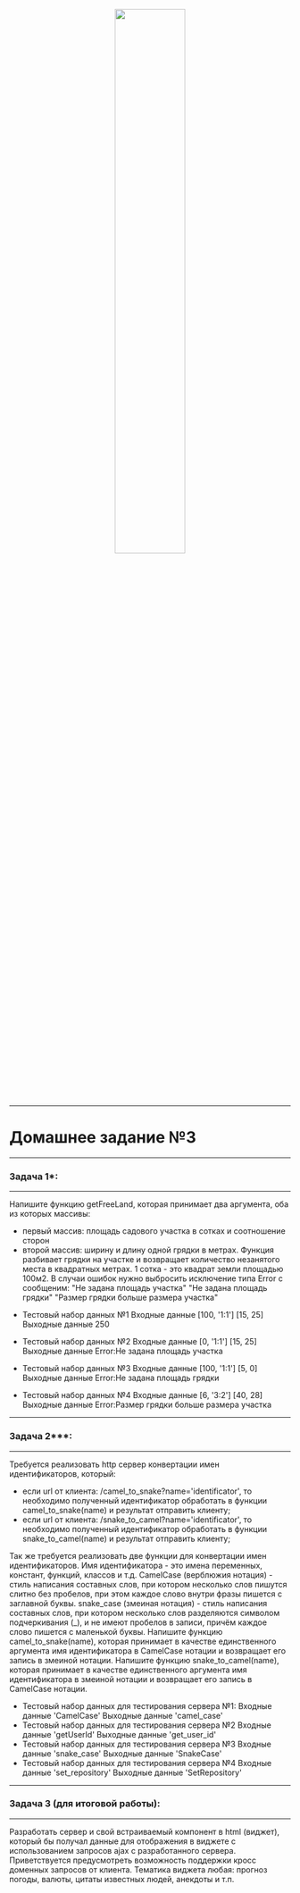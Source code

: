 <p align="center"><img width="50%" src="https://habrastorage.org/files/d73/188/3c6/d731883c64dd45baa761c17a53f42759.png"></p>

-----------------------------------------------------
# Домашнее задание №3

-----------------------------------------------------
### Задача 1*: 
-----------------------------------------------------
Напишите функцию getFreeLand, которая принимает 
два аргумента, оба из которых массивы:
- первый массив: площадь садового участка в сотках и соотношение сторон
- второй массив: ширину и длину одной грядки в метрах.
Функция разбивает грядки на участке и возвращает количество 
незанятого места в квадратных метрах.
1 сотка - это квадрат земли площадью 100м2.
В случаи ошибок нужно выбросить исключение типа Error с сообщеним:
"Не задана площадь участка"
"Не задана площадь грядки"
"Размер грядки больше размера участка"

* Тестовый набор данных №1
Входные данные
[100, '1:1']
[15, 25]
Выходные данные
250

* Тестовый набор данных №2
Входные данные
[0, '1:1']
[15, 25]
Выходные данные
Error:Не задана площадь участка

* Тестовый набор данных №3
Входные данные
[100, '1:1']
[5, 0]
Выходные данные
Error:Не задана площадь грядки

* Тестовый набор данных №4
Входные данные
[6, '3:2']
[40, 28]
Выходные данные
Error:Размер грядки больше размера участка

-----------------------------------------------------
### Задача 2***: 
-----------------------------------------------------
Требуется реализовать http сервер конвертации имен 
идентификаторов, который:
- если url от клиента: /camel_to_snake?name='identificator', 
то необходимо полученный идентификатор обработать в 
функции camel_to_snake(name) и результат отправить клиенту;
- если url от клиента: /snake_to_camel?name='identificator', 
то необходимо полученный идентификатор обработать в 
функции snake_to_camel(name) и результат отправить клиенту;

Так же требуется реализовать две функции для 
конвертации имен идентификаторов.
Имя идентификатора - это имена переменных, 
констант, функций, классов и т.д.
CamelCase (верблюжия нотация) - стиль написания 
составных слов, при котором несколько слов 
пишутся слитно без пробелов, при этом каждое 
слово внутри фразы пишется с заглавной буквы.
snake_case (змеиная нотация) - стиль написания 
составных слов, при котором несколько слов 
разделяются символом подчеркивания (_), и не 
имеют пробелов в записи, причём каждое слово 
пишется с маленькой буквы.
Напишите функцию camel_to_snake(name), которая 
принимает в качестве единственного аргумента 
имя идентификатора в CamelCase нотации и 
возвращает его запись в змеиной нотации.
Напишите функцию snake_to_camel(name), которая 
принимает в качестве единственного аргумента 
имя идентификатора в змеиной нотации и 
возвращает его запись в CamelCase нотации.

* Тестовый набор данных для тестирования сервера №1:
Входные данные
'CamelCase'
Выходные данные
'camel_case'
* Тестовый набор данных для тестирования сервера №2
Входные данные
'getUserId'
Выходные данные
'get_user_id'
* Тестовый набор данных для тестирования сервера №3
Входные данные
'snake_case'
Выходные данные
'SnakeCase'
* Тестовый набор данных для тестирования сервера №4
Входные данные
'set_repository'
Выходные данные
'SetRepository'

-----------------------------------------------------
### Задача 3 (для итоговой работы):
-----------------------------------------------------
Разработать сервер и свой встраиваемый компонент в html (виджет), который бы получал данные для 
отображения в виджете с использованием запросов 
ajax с разработанного сервера. Приветствуется 
предусмотреть возможность поддержки кросс доменных 
запросов от клиента.
Тематика виджета любая: прогноз погоды, валюты, 
цитаты известных людей, анекдоты и т.п.